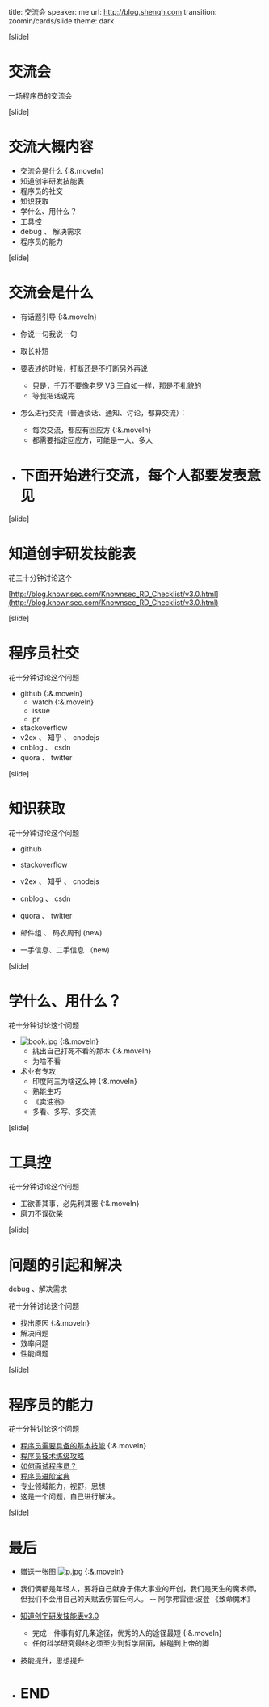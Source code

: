 title: 交流会
speaker: me
url: http://blog.shenqh.com
transition: zoomin/cards/slide
theme: dark


[slide]
<style type="text/css">
  a {
    display: inline;
  }
  slides>slide .slide-wrapper img {
    max-height: 40vmin;
    min-width: 40vmin;
  }
</style>

# 交流会

一场程序员的交流会

[slide]

# 交流大概内容

* 交流会是什么 {:&.moveIn}
* 知道创宇研发技能表
* 程序员的社交
* 知识获取
* 学什么、用什么？
* 工具控
* debug 、 解决需求
* 程序员的能力


[slide]
# 交流会是什么

* 有话题引导  {:&.moveIn}
* 你说一句我说一句
* 取长补短
* 要表述的时候，打断还是不打断另外再说
  * 只是，千万不要像老罗 VS 王自如一样，那是不礼貌的
  * 等我把话说完
* 怎么进行交流（普通谈话、通知、讨论，都算交流）：
  * 每次交流，都应有回应方 {:&.moveIn}
  * 都需要指定回应方，可能是一人、多人

* # 下面开始进行交流，每个人都要发表意见

[slide]

# 知道创宇研发技能表

花三十分钟讨论这个

[http://blog.knownsec.com/Knownsec_RD_Checklist/v3.0.html](http://blog.knownsec.com/Knownsec_RD_Checklist/v3.0.html)

[slide]

# 程序员社交

花十分钟讨论这个问题

* github  {:&.moveIn}
  * watch {:&.moveIn}
  * issue
  * pr
* stackoverflow
* v2ex 、 知乎 、 cnodejs
* cnblog 、 csdn
* quora 、 twitter

[slide]

# 知识获取

花十分钟讨论这个问题

* github
* stackoverflow
* v2ex 、 知乎 、 cnodejs
* cnblog 、 csdn
* quora 、 twitter

* 邮件组 、 码农周刊 (new)
* 一手信息、二手信息 （new)

[slide]

# 学什么、用什么？

花十分钟讨论这个问题

* ![book.jpg](/book.jpg)   {:&.moveIn}
  * 挑出自己打死不看的那本 {:&.moveIn}
  * 为啥不看
* 术业有专攻
  * 印度阿三为啥这么神 {:&.moveIn}
  * 熟能生巧
  * 《卖油翁》
  * 多看、多写、多交流

[slide]

# 工具控

花十分钟讨论这个问题

* 工欲善其事，必先利其器  {:&.moveIn}
* 磨刀不误砍柴

[slide]

# 问题的引起和解决

debug 、解决需求

花十分钟讨论这个问题

* 找出原因  {:&.moveIn}
* 解决问题
* 效率问题
* 性能问题



[slide]

# 程序员的能力

花十分钟讨论这个问题

* [程序员需要具备的基本技能](http://coolshell.cn/articles/428.html)  {:&.moveIn}
* [程序员技术练级攻略](http://coolshell.cn/articles/4990.html)
* [如何面试程序员？](http://www.ruanyifeng.com/blog/2010/12/how_to_interview_a_programmer.html)
* [程序员进阶宝典](http://www.jianshu.com/p/88cc0e0b9b18)
* 专业领域能力，视野，思想
* 这是一个问题，自己进行解决。



[slide]

# 最后

* 赠送一张图 ![p.jpg](/p.jpg)  {:&.moveIn}
* 我们俩都是年轻人，要将自己献身于伟大事业的开创，我们是天生的魔术师，但我们不会用自己的天赋去伤害任何人。 -- 阿尔弗雷德·波登 《致命魔术》
* [知道创宇研发技能表v3.0](http://blog.knownsec.com/Knownsec_RD_Checklist/v3.0.html)
  * 完成一件事有好几条途径，优秀的人的途径最短  {:&.moveIn}
  * 任何科学研究最终必须至少到哲学层面，触碰到上帝的脚
* 技能提升，思想提升

* # END


